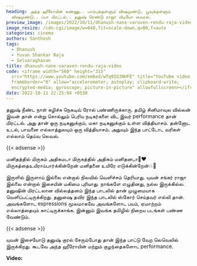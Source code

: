 ```yaml
---
heading: அந்த ஹீரோயின் கண்ணு.. பாம்புக்குள்ளும் விஷமுண்டு, பூவுக்குள்ளும்
  விஷமுண்டு.. ப்பா மிரட்டல்.. தனுஷ் ரெண்டு ராஜா வீடியோ வைரல்.
preview_image: /images/2022/10/11/dhanush-nane-varuven-rendu-raja-video.jpeg
image_resize: /cdn-cgi/image/w=640,fit=scale-down,q=80,f=auto
categories: cinema
authors: Santhosh
tags:
  - Dhanush
  - Yuvan Shankar Raja
  - Selvaraghavan
title: dhanush-nane-varuven-rendu-raja-video
code: <iframe width="560" height="315"
  src="https://www.youtube.com/embed/wTq9IG3NHFE" title="YouTube video player"
  frameborder="0" allow="accelerometer; autoplay; clipboard-write;
  encrypted-media; gyroscope; picture-in-picture" allowfullscreen></iframe>
date: 2022-10-11 22:25:04 +0530
---
```

தனுஷ் நீண்ட நாள் கழிச்சு நெகடிவ் ரோல் பண்ணிருக்காரு. தமிழ் சினிமாவுல வில்லன் இவன் தான் என்று சொல்லும் பெரிய நடிகர்களை விட இவர் performance தான் மிரட்டல். அது தான் ஒரு நடிகனுக்கும், மகா நடிகனுக்கும் உள்ள வித்தியாசம். தன்னோட உடல், பாவனை எல்லாத்துலயும் ஒரு வித்தியாசம். அதுவும் இந்த பாட்டோட வரிகள் எல்லாம் தெய்வ லெவல்.

{{< adsense >}}

மனிதத்தில் மிருகம் அதிகமடா
மிருகத்தில் அதிகம் மனிதனடா💯♥️
மிருகத்தைஉயிராய்பார்க்கின்றேன்
மனிதனை உயிரே எடுக்கின்றேன்💥👑

இருளில் இருளாய் இல்லை  என்றால் நிலவில் வெளிச்சம் தெரியாது. யுவன் சங்கர் ராஜா இல்லை என்றால்  இசையின் மகிமை புரியாது. நாங்களே எழுதினது, நல்ல இருக்கில்ல. தனுஷின் மிரட்டலான வில்லத்தனம் இந்த பாடலில் தான் முழுமையாக வெளிப்பட்டிருக்கிறது. தனுஷை தவிர இந்த பாடலில் ஸ்கோர் செய்தவர் எல்லி தான். அவங்களோட expressions மூலமாகவே அவங்களோட பயம், ஏமாற்றம் எல்லாத்தையும் காட்டிருக்காங்க. இன்னும் இவங்க தமிழில் நிறைய படங்கள் பண்ண வேண்டும். 

{{< adsense >}}

யுவன் இசையோடு தனுஷ் குரல் சேரும்போது தான் இந்த பாட்டு வேற லெவெலில் இருக்கிறது. கூடவே அந்த ஹீரோயின் மற்றும் குழந்தைகளோட performance. 

**Video:**